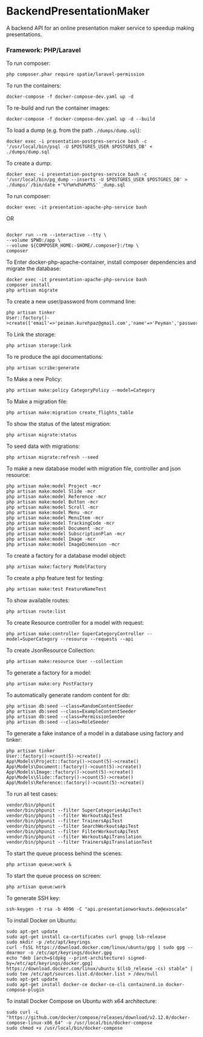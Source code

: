 # BackendPresentationMaker
A backend API for an online presentation maker service to speedup making presentations.


### Framework: PHP/Laravel
To run composer: 

    php composer.phar require spatie/laravel-permission    

To run the containers:

    docker-compose -f docker-compose-dev.yaml up -d

To re-build and run the container images:

    docker-compose -f docker-compose-dev.yaml up -d --build

To load a dump (e.g. from the path `./dumps/dump.sql`):

    docker exec -i presentation-postgres-service bash -c '/usr/local/bin/psql -U $POSTGRES_USER $POSTGRES_DB' < ./dumps/dump.sql

To create a dump:

    docker exec -i presentation-postgres-service bash -c '/usr/local/bin/pg_dump --inserts -U $POSTGRES_USER $POSTGRES_DB' > ./dumps/`/bin/date +'%Y%m%d%H%M%S'`_dump.sql

To run composer:

    docker exec -it presentation-apache-php-service bash

OR

<code>
docker run --rm --interactive --tty \
--volume $PWD:/app \
--volume ${COMPOSER_HOME:-$HOME/.composer}:/tmp \
composer 
</code>

To Enter docker-php-apache-container, install composer dependencies and migrate the database:

    docker exec -it presentation-apache-php-service bash
    composer install
    php artisan migrate

To create a new user/password from command line:

    php artisan tinker
    User::factory()->create(['email'=>'peiman.kurehpaz@gmail.com','name'=>'Peyman','password'=>bcrypt('123456')]);


To Link the storage:

    php artisan storage:link

To re produce the api documentations:

    php artisan scribe:generate

To Make a new Policy:

    php artisan make:policy CategoryPolicy --model=Category

To Make a migration file:

    php artisan make:migration create_flights_table

To show the status of the latest migration:

    php artisan migrate:status

To seed data with migrations:

    php artisan migrate:refresh --seed

To make a new database model with migration file, controller and json resource:

    php artisan make:model Project -mcr
    php artisan make:model Slide -mcr
    php artisan make:model Reference -mcr
    php artisan make:model Button -mcr
    php artisan make:model Scroll -mcr
    php artisan make:model Menu -mcr
    php artisan make:model MenuItem -mcr
    php artisan make:model TrackingCode -mcr
    php artisan make:model Document -mcr
    php artisan make:model SubscriptionPlan -mcr
    php artisan make:model Image -mcr
    php artisan make:model ImageDimension -mcr

To create a factory for a database model object:

    php artisan make:factory ModelFactory

To create a php feature test for testing:

    php artisan make:test FeatureNameTest

To show available routes:

    php artisan route:list

To create Resource controller for a model with request:

    php artisan make:controller SuperCategoryController --model=SuperCategory --resource --requests --api

To create JsonResource Collection:

    php artisan make:resource User --collection

To generate a factory for a model:

    php artisan make:ory PostFactory

To automatically generate random content for db:

    php artisan db:seed --class=RandomContentSeeder
    php artisan db:seed --class=ExampleContentSeeder
    php artisan db:seed --class=PermissionSeeder
    php artisan db:seed --class=RoleSeeder

To generate a fake instance of a model in a database using factory and tinker:

    php artisan tinker
    User::factory()->count(5)->create()
    App\Models\Project::factory()->count(5)->create()
    App\Models\Document::factory()->count(5)->create()
    App\Models\Image::factory()->count(5)->create()
    App\Models\Slide::factory()->count(5)->create()
    App\Models\Reference::factory()->count(5)->create()

To run all test cases:

    vendor/bin/phpunit
    vendor/bin/phpunit --filter SuperCategoriesApiTest
    vendor/bin/phpunit --filter WorkoutsApiTest
    vendor/bin/phpunit --filter TrainersApiTest
    vendor/bin/phpunit --filter SearchWorkoutsApiTest
    vendor/bin/phpunit --filter FilterWorkoutsApiTest
    vendor/bin/phpunit --filter WorkoutsApiTranslation
    vendor/bin/phpunit --filter TrainersApiTranslationTest

To start the queue process behind the scenes:

    php artisan queue:work &

To start the queue process on screen:

    php artisan queue:work

To generate SSH key:

    ssh-keygen -t rsa -b 4096 -C "api.presentationworkouts.de@exoscale"

To install Docker on Ubuntu:

    sudo apt-get update
    sudo apt-get install ca-certificates curl gnupg lsb-release
    sudo mkdir -p /etc/apt/keyrings
    curl -fsSL https://download.docker.com/linux/ubuntu/gpg | sudo gpg --dearmor -o /etc/apt/keyrings/docker.gpg
    echo "deb [arch=$(dpkg --print-architecture) signed-by=/etc/apt/keyrings/docker.gpg] https://download.docker.com/linux/ubuntu $(lsb_release -cs) stable" | sudo tee /etc/apt/sources.list.d/docker.list > /dev/null
    sudo apt-get update
    sudo apt-get install docker-ce docker-ce-cli containerd.io docker-compose-plugin

To install Docker Compose on Ubuntu with x64 architecture:

    sudo curl -L "https://github.com/docker/compose/releases/download/v2.12.0/docker-compose-linux-x86_64" -o /usr/local/bin/docker-compose
    sudo chmod +x /usr/local/bin/docker-compose
